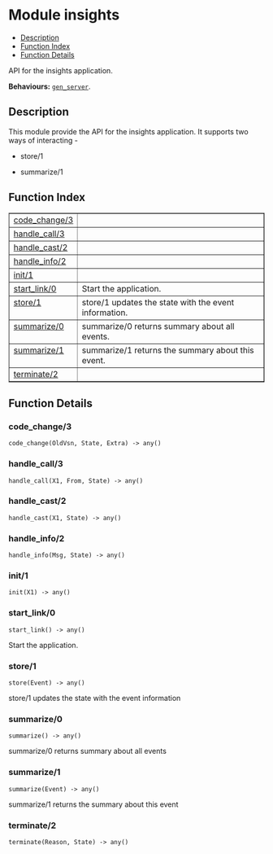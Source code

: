 

# Module insights #
* [Description](#description)
* [Function Index](#index)
* [Function Details](#functions)

API for the insights application.

__Behaviours:__ [`gen_server`](gen_server.md).

<a name="description"></a>

## Description ##

This module provide the API for the insights application.
It supports two ways of interacting -

* store/1

* summarize/1


<a name="index"></a>

## Function Index ##


<table width="100%" border="1" cellspacing="0" cellpadding="2" summary="function index"><tr><td valign="top"><a href="#code_change-3">code_change/3</a></td><td></td></tr><tr><td valign="top"><a href="#handle_call-3">handle_call/3</a></td><td></td></tr><tr><td valign="top"><a href="#handle_cast-2">handle_cast/2</a></td><td></td></tr><tr><td valign="top"><a href="#handle_info-2">handle_info/2</a></td><td></td></tr><tr><td valign="top"><a href="#init-1">init/1</a></td><td></td></tr><tr><td valign="top"><a href="#start_link-0">start_link/0</a></td><td>Start the application.</td></tr><tr><td valign="top"><a href="#store-1">store/1</a></td><td>store/1 updates the state with the event information.</td></tr><tr><td valign="top"><a href="#summarize-0">summarize/0</a></td><td>summarize/0 returns summary about all events.</td></tr><tr><td valign="top"><a href="#summarize-1">summarize/1</a></td><td>summarize/1 returns the summary about this event.</td></tr><tr><td valign="top"><a href="#terminate-2">terminate/2</a></td><td></td></tr></table>


<a name="functions"></a>

## Function Details ##

<a name="code_change-3"></a>

### code_change/3 ###

`code_change(OldVsn, State, Extra) -> any()`

<a name="handle_call-3"></a>

### handle_call/3 ###

`handle_call(X1, From, State) -> any()`

<a name="handle_cast-2"></a>

### handle_cast/2 ###

`handle_cast(X1, State) -> any()`

<a name="handle_info-2"></a>

### handle_info/2 ###

`handle_info(Msg, State) -> any()`

<a name="init-1"></a>

### init/1 ###

`init(X1) -> any()`

<a name="start_link-0"></a>

### start_link/0 ###

`start_link() -> any()`

Start the application.

<a name="store-1"></a>

### store/1 ###

`store(Event) -> any()`

store/1 updates the state with the event information

<a name="summarize-0"></a>

### summarize/0 ###

`summarize() -> any()`

summarize/0 returns summary about all events

<a name="summarize-1"></a>

### summarize/1 ###

`summarize(Event) -> any()`

summarize/1 returns the summary about this event

<a name="terminate-2"></a>

### terminate/2 ###

`terminate(Reason, State) -> any()`

